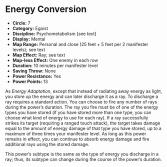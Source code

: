 # Energy Conversion

- **Circle:** 7
- **Category:** Egoist
- **Discipline:** Psychometabolism [see text]
- **Display:** Mental
- **Map Range:** Personal and close (25 feet + 5 feet per 2 manifester levels); see text
- **Map Effect:** Ray; see text
- **Map-less Effect:** One enemy in each row
- **Duration:** 10 minutes per manifester level
- **Saving Throw:** None
- **Power Resistance:** Yes
- **Power Points:** 13

As *Energy Adaptation*, except that instead of radiating away energy as light, you store up the energy and can later discharge it as a ray. To discharge a ray requires a standard action. You can choose to fire any number of rays during the power’s duration. The ray you fire must be of one of the energy types you have stored (if you have stored more than one type, you can choose what kind of energy to use for each ray). If a ray successfully strikes its target (requiring a ranged touch attack), the target takes damage equal to the amount of energy damage of that type you have stored, up to a maximum of three times your manifester level. As long as this power remains in effect, you can continue to absorb energy damage and fire additional rays using the stored damage.

This power’s subtype is the same as the type of energy you discharge in a ray; thus, its subtype can change during the course of the power’s duration.
